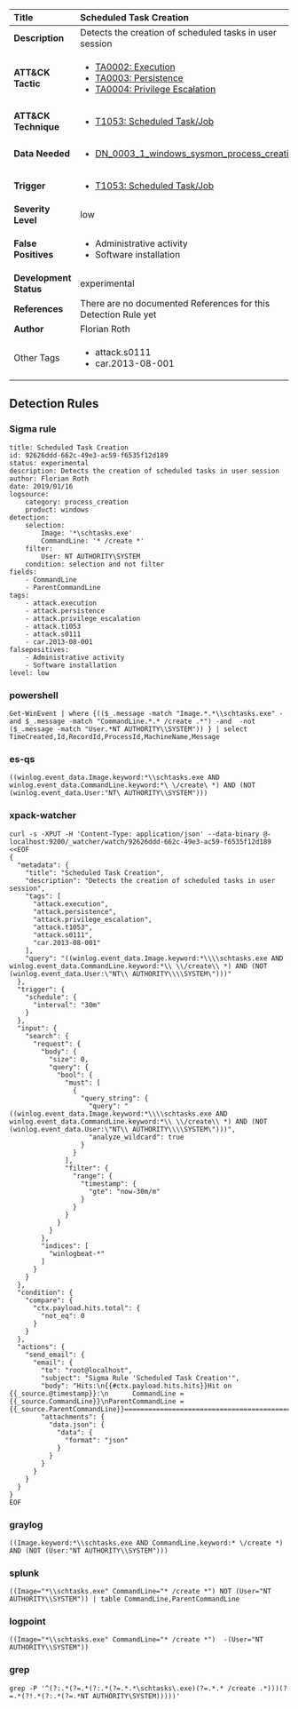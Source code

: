 | Title                    | Scheduled Task Creation       |
|:-------------------------|:------------------|
| **Description**          | Detects the creation of scheduled tasks in user session |
| **ATT&amp;CK Tactic**    |  <ul><li>[TA0002: Execution](https://attack.mitre.org/tactics/TA0002)</li><li>[TA0003: Persistence](https://attack.mitre.org/tactics/TA0003)</li><li>[TA0004: Privilege Escalation](https://attack.mitre.org/tactics/TA0004)</li></ul>  |
| **ATT&amp;CK Technique** | <ul><li>[T1053: Scheduled Task/Job](https://attack.mitre.org/techniques/T1053)</li></ul>  |
| **Data Needed**          | <ul><li>[DN_0003_1_windows_sysmon_process_creation](../Data_Needed/DN_0003_1_windows_sysmon_process_creation.md)</li></ul>  |
| **Trigger**              | <ul><li>[T1053: Scheduled Task/Job](../Triggers/T1053.md)</li></ul>  |
| **Severity Level**       | low |
| **False Positives**      | <ul><li>Administrative activity</li><li>Software installation</li></ul>  |
| **Development Status**   | experimental |
| **References**           |  There are no documented References for this Detection Rule yet  |
| **Author**               | Florian Roth |
| Other Tags           | <ul><li>attack.s0111</li><li>car.2013-08-001</li></ul> | 

## Detection Rules

### Sigma rule

```
title: Scheduled Task Creation
id: 92626ddd-662c-49e3-ac59-f6535f12d189
status: experimental
description: Detects the creation of scheduled tasks in user session
author: Florian Roth
date: 2019/01/16
logsource:
    category: process_creation
    product: windows
detection:
    selection:
        Image: '*\schtasks.exe'
        CommandLine: '* /create *'
    filter:
        User: NT AUTHORITY\SYSTEM
    condition: selection and not filter
fields:
    - CommandLine
    - ParentCommandLine
tags:
    - attack.execution
    - attack.persistence
    - attack.privilege_escalation
    - attack.t1053
    - attack.s0111
    - car.2013-08-001
falsepositives:
    - Administrative activity
    - Software installation
level: low

```





### powershell
    
```
Get-WinEvent | where {(($_.message -match "Image.*.*\\schtasks.exe" -and $_.message -match "CommandLine.*.* /create .*") -and  -not ($_.message -match "User.*NT AUTHORITY\\SYSTEM")) } | select TimeCreated,Id,RecordId,ProcessId,MachineName,Message
```


### es-qs
    
```
((winlog.event_data.Image.keyword:*\\schtasks.exe AND winlog.event_data.CommandLine.keyword:*\ \/create\ *) AND (NOT (winlog.event_data.User:"NT\ AUTHORITY\\SYSTEM")))
```


### xpack-watcher
    
```
curl -s -XPUT -H 'Content-Type: application/json' --data-binary @- localhost:9200/_watcher/watch/92626ddd-662c-49e3-ac59-f6535f12d189 <<EOF
{
  "metadata": {
    "title": "Scheduled Task Creation",
    "description": "Detects the creation of scheduled tasks in user session",
    "tags": [
      "attack.execution",
      "attack.persistence",
      "attack.privilege_escalation",
      "attack.t1053",
      "attack.s0111",
      "car.2013-08-001"
    ],
    "query": "((winlog.event_data.Image.keyword:*\\\\schtasks.exe AND winlog.event_data.CommandLine.keyword:*\\ \\/create\\ *) AND (NOT (winlog.event_data.User:\"NT\\ AUTHORITY\\\\SYSTEM\")))"
  },
  "trigger": {
    "schedule": {
      "interval": "30m"
    }
  },
  "input": {
    "search": {
      "request": {
        "body": {
          "size": 0,
          "query": {
            "bool": {
              "must": [
                {
                  "query_string": {
                    "query": "((winlog.event_data.Image.keyword:*\\\\schtasks.exe AND winlog.event_data.CommandLine.keyword:*\\ \\/create\\ *) AND (NOT (winlog.event_data.User:\"NT\\ AUTHORITY\\\\SYSTEM\")))",
                    "analyze_wildcard": true
                  }
                }
              ],
              "filter": {
                "range": {
                  "timestamp": {
                    "gte": "now-30m/m"
                  }
                }
              }
            }
          }
        },
        "indices": [
          "winlogbeat-*"
        ]
      }
    }
  },
  "condition": {
    "compare": {
      "ctx.payload.hits.total": {
        "not_eq": 0
      }
    }
  },
  "actions": {
    "send_email": {
      "email": {
        "to": "root@localhost",
        "subject": "Sigma Rule 'Scheduled Task Creation'",
        "body": "Hits:\n{{#ctx.payload.hits.hits}}Hit on {{_source.@timestamp}}:\n      CommandLine = {{_source.CommandLine}}\nParentCommandLine = {{_source.ParentCommandLine}}================================================================================\n{{/ctx.payload.hits.hits}}",
        "attachments": {
          "data.json": {
            "data": {
              "format": "json"
            }
          }
        }
      }
    }
  }
}
EOF

```


### graylog
    
```
((Image.keyword:*\\schtasks.exe AND CommandLine.keyword:* \/create *) AND (NOT (User:"NT AUTHORITY\\SYSTEM")))
```


### splunk
    
```
((Image="*\\schtasks.exe" CommandLine="* /create *") NOT (User="NT AUTHORITY\\SYSTEM")) | table CommandLine,ParentCommandLine
```


### logpoint
    
```
((Image="*\\schtasks.exe" CommandLine="* /create *")  -(User="NT AUTHORITY\\SYSTEM"))
```


### grep
    
```
grep -P '^(?:.*(?=.*(?:.*(?=.*.*\schtasks\.exe)(?=.*.* /create .*)))(?=.*(?!.*(?:.*(?=.*NT AUTHORITY\SYSTEM)))))'
```



